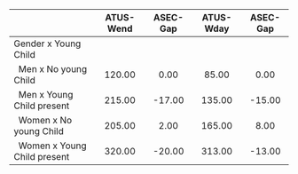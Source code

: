 
|                      |    ATUS-Wend |     ASEC-Gap |    ATUS-Wday |     ASEC-Gap |
| -------------------- | :----------: | :----------: | :----------: | :----------: |
| Gender x Young Child |              |              |              |              |
| &nbsp;&nbsp;Men x No young Child |       120.00 |         0.00 |        85.00 |         0.00 |
| &nbsp;&nbsp;Men x Young Child present |       215.00 |       -17.00 |       135.00 |       -15.00 |
| &nbsp;&nbsp;Women x No young Child |       205.00 |         2.00 |       165.00 |         8.00 |
| &nbsp;&nbsp;Women x Young Child present |       320.00 |       -20.00 |       313.00 |       -13.00 |

